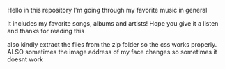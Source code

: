 Hello in this repository I'm going through my favorite music in general

It includes my favorite songs, albums and artists! Hope you give it a listen and thanks for reading this


also kindly extract the files from the zip folder so the css works properly. ALSO sometimes the image address of my face changes so sometimes it doesnt work
